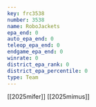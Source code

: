 ```yaml
---
key: frc3538
number: 3538
name: RoboJackets
epa_end: 0
auto_epa_end: 0
teleop_epa_end: 0
endgame_epa_end: 0
winrate: 0
district_epa_rank: 0
district_epa_percentile: 0
type: Team
---
```

[[2025mifer]]
[[2025mimus]]

